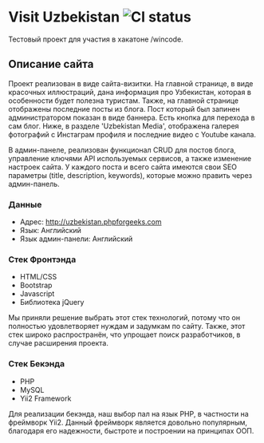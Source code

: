 # Visit Uzbekistan ![CI status](https://img.shields.io/badge/build-passing-brightgreen.svg)

Тестовый проект для участия в хакатоне /wincode.

## Описание сайта
Проект реализован в виде сайта-визитки.
На главной странице, в виде красочных иллюстраций, дана информация про Узбекистан, которая в особенности будет полезна туристам.
Также, на главной странице отображены последние посты из блога. Пост который был запинен администратором показан в виде баннера. Есть кнопка для перехода в сам блог. Ниже, в разделе 'Uzbekistan Media', отображена галерея фотографий с Инстаграм профиля и последние видео с Youtube канала.

В админ-панеле, реализован функционал CRUD для постов блога, управление ключями API используемых сервисов, а также изменение настроек сайта. У каждого поста и всего сайта имеются свои SEO параметры (title, description, keywords), которые можно править через админ-панель.

### Данные
* Адрес: http://uzbekistan.phpforgeeks.com
* Язык: Английский
* Язык админ-панели: Английский

### Стек Фронтэнда
* HTML/CSS
* Bootstrap
* Javascript 
* Библиотека jQuery

Мы приняли решение выбрать этот стек технологий, потому что он полностью удовлетворяет нуждам и задумкам по сайту. Также, этот стек широко распространён, что упрощает поиск разработчиков, в случае расширения проекта.

### Стек Бекэнда
* PHP
* MySQL
* Yii2 Framework 

Для реализации бекэнда, наш выбор пал на язык PHP, в частности на фреймворк Yii2. Данный фреймворк является довольно популярным, благодаря его надежности, быстроте и построении на принципах ООП. 
